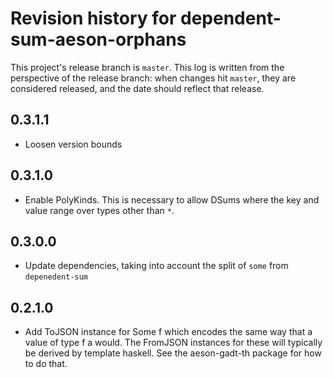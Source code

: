 # Revision history for dependent-sum-aeson-orphans

This project's release branch is `master`. This log is written from the perspective of the release branch: when changes hit `master`, they are considered released, and the date should reflect that release.

## 0.3.1.1

* Loosen version bounds

## 0.3.1.0

* Enable PolyKinds. This is necessary to allow DSums where the key and value range over types other than `*`.

## 0.3.0.0

* Update dependencies, taking into account the split of `some` from `depenedent-sum`

## 0.2.1.0

* Add ToJSON instance for Some f which encodes the same way that a value of type f a would. The FromJSON instances for these will typically be derived by template haskell. See the aeson-gadt-th package for how to do that.
